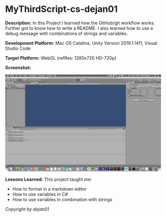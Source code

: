 # MyThirdScript-cs-dejan01

**Description:**
In this Project I learned how the GitHub/git workflow works. Further got to know how to write a README. I also learned how to use a debug message with combinations of strings and variables.

**Development Platform:**
 Mac OS Catalina, Unity Version 2019.1.14f1, Visual Studio Code

**Target Platform:**
 WebGL (refRes: 1280x720 HD-720p)

**Screenshot:**

<div>
<img src = "./Screenshot/home-pic-playmode-mythirdscript-addnumbers-cs-dejan01.png" width = "500">

**Lessons Learned:**
This project taught me:
+ How to format in a markdown editor
+ How to use variables in C#
+ How to use variables in combination with strings


*Copyright by dejan01*

</div>